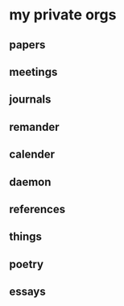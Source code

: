 # my private orgs
## papers
## meetings
## journals
## remander
## calender
## daemon
## references
## things
## poetry
## essays
